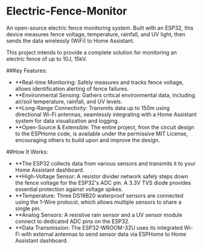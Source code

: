 # Electric-Fence-Monitor
An open-source electric fence monitoring system. Built with an ESP32, this device measures fence voltage, temperature, rainfall, and UV light, then sends the data wirelessly (WiFi) to Home Assistant.

This project intends to provide a complete solution for monitoring an electric fence of up to 10J, 15kV. 

##Key Features:
* **Real-time Monitoring: Safely measures and tracks fence voltage, allows identification alerting of fence failures.
* **Environmental Sensing: Gathers critical environmental data, including air/soil temperature, rainfall, and UV levels.
* **Long-Range Connectivity: Transmits data up to 150m using directional Wi-Fi antennas, seamlessly integrating with a Home Assistant system for data visualization and logging.
* **Open-Source & Extensible: The entire project, from the circuit design to the ESPHome code, is available under the permissive MIT License, encouraging others to build upon and improve the design.

##How It Works:
* **The ESP32 collects data from various sensors and transmits it to your Home Assistant dashboard.
* **High-Voltage Sensor: A resistor divider network safely steps down the fence voltage for the ESP32's ADC pin. A 3.3V TVS diode provides essential protection against voltage spikes.
* **Temperature: Three DS18B20 waterproof sensors are connected using the 1-Wire protocol, which allows multiple sensors to share a single pin.
* **Analog Sensors: A resistive rain sensor and a UV sensor module connect to dedicated ADC pins on the ESP32.
* **Data Transmission: The ESP32-WROOM-32U uses its integrated Wi-Fi with external antennas to send sensor data via ESPHome to Home Assistant dashboard.
